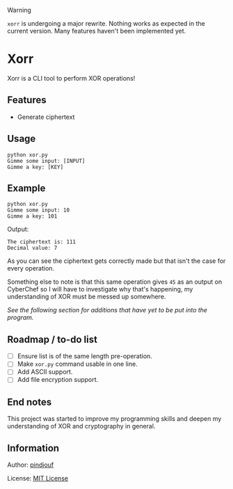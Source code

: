> [!WARNING]
> `xorr` is undergoing a major rewrite. Nothing works as expected in the current version. Many features haven't been implemented yet.

# Xorr

Xorr is a CLI tool to perform XOR operations!

## Features

- Generate ciphertext

## Usage

```
python xor.py 
Gimme some input: [INPUT]
Gimme a key: [KEY]
```

## Example

```
python xor.py 
Gimme some input: 10
Gimme a key: 101
```

Output:

```
The ciphertext is: 111
Decimal value: 7
```

As you can see the ciphertext gets correctly made but that isn't the case for every operation. 

Something else to note is that this same operation gives `45` as an output on CyberChef so I will have to investigate why that's happening, my understanding of XOR must be messed up somewhere.

*See the following section for additions that have yet to be put into the program.*

## Roadmap / to-do list

- [ ] Ensure list is of the same length pre-operation.
- [ ] Make `xor.py` command usable in one line.
- [ ] Add ASCII support.
- [ ] Add file encryption support.

## End notes

This project was started to improve my programming skills and deepen my understanding of XOR and cryptography in general.

## Information

Author: [pindjouf](https://github.com/pindjouf)

License: [MIT License](https://opensource.org/license/MIT)
